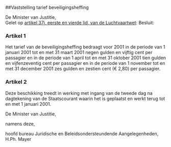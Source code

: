 <meta http-equiv='Content-Type' content='text/html; charset=utf-8' />

##Vaststelling tarief beveiligingsheffing

De Minister van Justitie,  
Gelet op [artikel 37j, eerste en vierde lid, van de Luchtvaartwet](../../../../../wet/luchtvaartwet/BWBR0002267/README.md):
Besluit:     

### Artikel  1  

Het tarief van de beveiligingsheffing bedraagt voor 2001 in de periode van 1 januari 2001 tot en met 31 maart 2001 negen gulden en vijftig cent per passagier en in de periode van 1 april tot en met 31 oktober 2001 tien gulden en vijfenzeventig cent per passagier en in de periode van 1 november tot en met 31 december 2001 zes gulden en zestien cent (€ 2,80) per passagier.  

### Artikel  2  

Deze beschikking treedt in werking met ingang van de tweede dag na dagtekening van de Staatscourant waarin het is geplaatst en werkt terug tot en met 1 januari 2001. 

De 
Minister van Justitie, 

namens deze, 

hoofd bureau Juridische en Beleidsondersteundende Aangelegenheden, 
H.Ph. Mayer     
